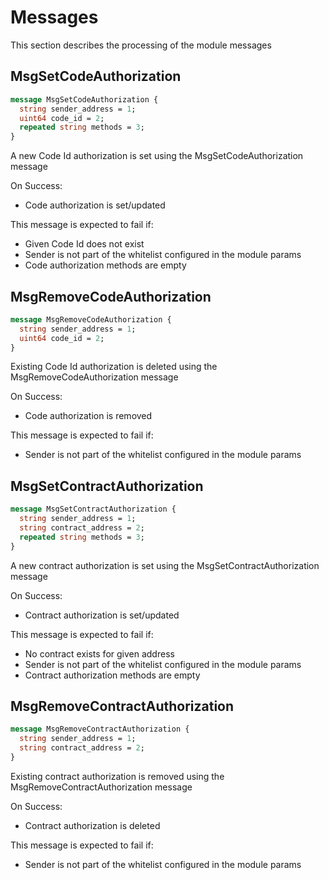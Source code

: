 # Messages

This section describes the processing of the module messages

## MsgSetCodeAuthorization

```protobuf
message MsgSetCodeAuthorization {
  string sender_address = 1;
  uint64 code_id = 2;
  repeated string methods = 3;
}
```

A new Code Id authorization is set using the MsgSetCodeAuthorization message

On Success:
* Code authorization is set/updated 

This message is expected to fail if:
* Given Code Id does not exist
* Sender is not part of the whitelist configured in the module params
* Code authorization methods are empty


## MsgRemoveCodeAuthorization

```protobuf
message MsgRemoveCodeAuthorization {
  string sender_address = 1;
  uint64 code_id = 2;
}
```

Existing Code Id authorization is deleted using the MsgRemoveCodeAuthorization message

On Success:
* Code authorization is removed

This message is expected to fail if:
* Sender is not part of the whitelist configured in the module params


## MsgSetContractAuthorization

```protobuf
message MsgSetContractAuthorization {
  string sender_address = 1;
  string contract_address = 2;
  repeated string methods = 3;
}
```

A new contract authorization is set using the MsgSetContractAuthorization message

On Success:
* Contract authorization is set/updated 

This message is expected to fail if:
* No contract exists for given address
* Sender is not part of the whitelist configured in the module params
* Contract authorization methods are empty


## MsgRemoveContractAuthorization

```protobuf
message MsgRemoveContractAuthorization {
  string sender_address = 1;
  string contract_address = 2;
}
```

Existing contract authorization is removed using the MsgRemoveContractAuthorization message

On Success:
* Contract authorization is deleted

This message is expected to fail if:
* Sender is not part of the whitelist configured in the module params
